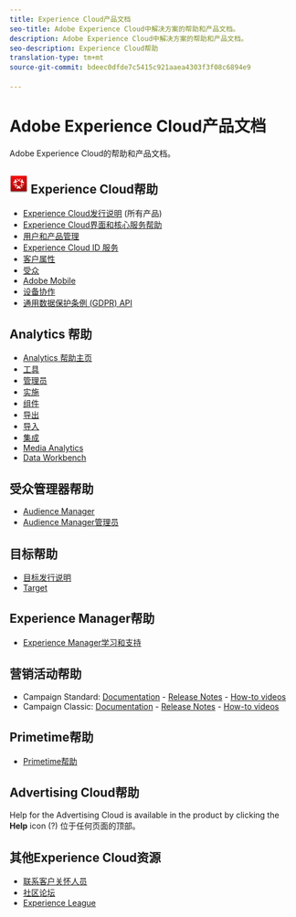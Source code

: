```yaml
---
title: Experience Cloud产品文档
seo-title: Adobe Experience Cloud中解决方案的帮助和产品文档。
description: Adobe Experience Cloud中解决方案的帮助和产品文档。
seo-description: Experience Cloud帮助
translation-type: tm+mt
source-git-commit: bdeec0dfde7c5415c921aaea4303f3f08c6894e9

---
```



# Adobe Experience Cloud产品文档

Adobe Experience Cloud的帮助和产品文档。

## ![](assets/experience_cloud_appicon_32.png) Experience Cloud帮助

* [Experience Cloud发行说明](https://docs.adobe.com/content/help/en/release-notes/experience-cloud/current.html) (所有产品)
* [Experience Cloud界面和核心服务帮助](https://docs.adobe.com/content/help/en/core-services/interface/experience-cloud.html)
* [用户和产品管理](https://docs.adobe.com/content/help/en/core-services/interface/manage-users-and-products/admin-getting-started.html)
* [Experience Cloud ID 服务](https://docs.adobe.com/content/help/en/id-service/using/home.html)
* [客户属性](https://docs.adobe.com/content/help/en/core-services/interface/customer-attributes/attributes.html)
* [受众](https://docs.adobe.com/content/help/en/core-services/interface/audiences/audience-library.html)
* [Adobe Mobile](https://docs.adobe.com/content/help/en/mobile-services/using/home.html)
* [设备协作](https://docs.adobe.com/content/help/en/device-co-op/using/home.html)
* [通用数据保护条例 (GDPR) API](https://www.adobe.io/apis/experiencecloud/gdpr.html)

## Analytics 帮助

* [Analytics 帮助主页](https://docs.adobe.com/content/help/en/analytics/landing/home.html)
* [工具](https://docs.adobe.com/content/help/en/analytics/analyze/home.html)
* [管理员](https://docs.adobe.com/content/help/en/analytics/admin/home.html)
* [实施](https://docs.adobe.com/content/help/en/analytics/implementation/home.html)
* [组件](https://docs.adobe.com/content/help/en/analytics/components/home.html)
* [导出](https://docs.adobe.com/content/help/en/analytics/export/home.html)
* [导入](https://docs.adobe.com/content/help/en/analytics/import/home.html)
* [集成](https://docs.adobe.com/content/help/en/analytics/integration/home.html)
* [Media Analytics](https://docs.adobe.com/content/help/en/media-analytics/using/media-overview.html)
* [Data Workbench](https://marketing.adobe.com/resources/help/en_US/insight/)

## 受众管理器帮助

* [Audience Manager](https://marketing.adobe.com/resources/help/en_US/aam/)
* [Audience Manager管理员](https://marketing.adobe.com/resources/help/en_US/aam/admin/index.html)

## 目标帮助

* [目标发行说明](https://docs.adobe.com/content/help/en/target/using/release-notes/release-notes.html)
* [Target](https://docs.adobe.com/content/help/en/target/using/target-home.html)

## Experience Manager帮助

* [Experience Manager学习和支持](https://helpx.adobe.com/support/experience-manager.html)

## 营销活动帮助

* Campaign Standard: [Documentation](https://helpx.adobe.com/support/campaign/standard.html) - [Release Notes](https://docs.adobe.com/content/help/en/campaign-standard/using/release-notes/release-notes.html) - [How-to videos](https://docs.adobe.com/content/help/en/campaign-learn/campaign-standard-tutorials/overview.html)
* Campaign Classic: [Documentation](https://helpx.adobe.com/support/campaign/classic.html) - [Release Notes](https://docs.campaign.adobe.com/doc/AC/en/RN.html) - [How-to videos](https://docs.adobe.com/content/help/en/campaign-learn/campaign-classic-tutorials/overview.html)

## Primetime帮助

* [Primetime帮助](http://help.adobe.com/en_US/primetime/)

## Advertising Cloud帮助

Help for the Advertising Cloud is available in the product by clicking the **Help** icon (?) 位于任何页面的顶部。

## 其他Experience Cloud资源

* [联系客户关怀人员](https://helpx.adobe.com/contact/enterprise-support.ec.html)
* [社区论坛](https://forums.adobe.com/community/experience-cloud)
* [Experience League](https://landing.adobe.com/experience-league/)
